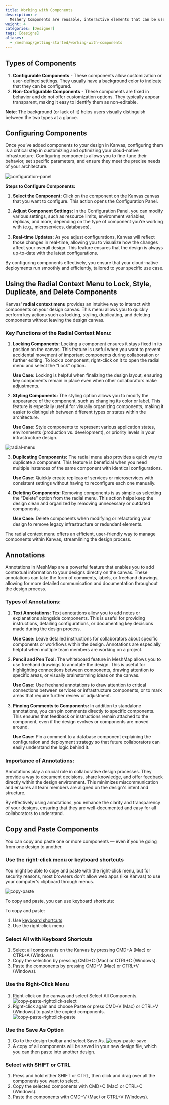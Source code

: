 ```yaml
---
title: Working with Components
description: >
  Meshery Components are reusable, interactive elements that can be used to build your Meshery designs. Learn how to work with components.
weight: 4
categories: [Designer]
tags: [designs]
aliases:
  - /meshmap/getting-started/working-with-components
---
```


## Types of Components

1. **Configurable Components** - These components allow customization or user-defined settings. They usually have a background color to indicate that they can be configured.
2. **Non-Configurable Components** - These components are fixed in behavior and do not offer customization options. They typically appear transparent, making it easy to identify them as non-editable.

**Note**: The background (or lack of it) helps users visually distinguish between the two types at a glance.

## Configuring Components

Once you’ve added components to your design in Kanvas, configuring them is a critical step in customizing and optimizing your cloud-native infrastructure. Configuring components allows you to fine-tune their behavior, set specific parameters, and ensure they meet the precise needs of your architecture.

![configuration-panel](/kanvas/getting-started/images/working-with-components/configuration-panel.png)

**Steps to Configure Components:**

1. **Select the Component:** Click on the component on the Kanvas canvas that you want to configure. This action opens the Configuration Panel.

2. **Adjust Component Settings:** In the Configuration Panel, you can modify various settings, such as resource limits, environment variables, replicas, and more, depending on the type of component you’re working with (e.g., microservices, databases).

3. **Real-time Updates:** As you adjust configurations, Kanvas will reflect those changes in real-time, allowing you to visualize how the changes affect your overall design. This feature ensures that the design is always up-to-date with the latest configurations.

By configuring components effectively, you ensure that your cloud-native deployments run smoothly and efficiently, tailored to your specific use case.

## Using the Radial Context Menu to Lock, Style, Duplicate, and Delete Components

Kanvas' **radial context menu** provides an intuitive way to interact with components on your design canvas. This menu allows you to quickly perform key actions such as locking, styling, duplicating, and deleting components without leaving the design canvas.

### Key Functions of the Radial Context Menu:

1. **Locking Components:** Locking a component ensures it stays fixed in its position on the canvas. This feature is useful when you want to prevent accidental movement of important components during collaboration or further editing. To lock a component, right-click on it to open the radial menu and select the “Lock” option.

    **Use Case:** Locking is helpful when finalizing the design layout, ensuring key components remain in place even when other collaborators make adjustments.

2. **Styling Components:** The styling option allows you to modify the appearance of the component, such as changing its color or label. This feature is especially useful for visually organizing components, making it easier to distinguish between different types or states within the architecture.

    **Use Case:** Style components to represent various application states, environments (production vs. development), or priority levels in your infrastructure design.

![radial-menu](/kanvas/getting-started/images/working-with-components/radial-menu.png)

3. **Duplicating Components:** The radial menu also provides a quick way to duplicate a component. This feature is beneficial when you need multiple instances of the same component with identical configurations.

    **Use Case:** Quickly create replicas of services or microservices with consistent settings without having to reconfigure each one manually.

4. **Deleting Components:** Removing components is as simple as selecting the “Delete” option from the radial menu. This action helps keep the design clean and organized by removing unnecessary or outdated components.

    **Use Case:** Delete components when modifying or refactoring your design to remove legacy infrastructure or redundant elements.

The radial context menu offers an efficient, user-friendly way to manage components within Kanvas, streamlining the design process.

## Annotations

Annotations in MeshMap are a powerful feature that enables you to add contextual information to your designs directly on the canvas. These annotations can take the form of comments, labels, or freehand drawings, allowing for more detailed communication and documentation throughout the design process.

### Types of Annotations:

1. **Text Annotations:** Text annotations allow you to add notes or explanations alongside components. This is useful for providing instructions, detailing configurations, or documenting key decisions made during the design process.

    **Use Case:** Leave detailed instructions for collaborators about specific components or workflows within the design. Annotations are especially helpful when multiple team members are working on a project.

2. **Pencil and Pen Tool:** The whiteboard feature in MeshMap allows you to use freehand drawings to annotate the design. This is useful for highlighting connections between components, drawing attention to specific areas, or visually brainstorming ideas on the canvas.

    **Use Case:** Use freehand annotations to draw attention to critical connections between services or infrastructure components, or to mark areas that require further review or adjustment.

3. **Pinning Comments to Components:** In addition to standalone annotations, you can pin comments directly to specific components. This ensures that feedback or instructions remain attached to the component, even if the design evolves or components are moved around.

    **Use Case:** Pin a comment to a database component explaining the configuration and deployment strategy so that future collaborators can easily understand the logic behind it.

### Importance of Annotations:

Annotations play a crucial role in collaborative design processes. They provide a way to document decisions, share knowledge, and offer feedback directly within the design environment. This minimizes miscommunication and ensures all team members are aligned on the design's intent and structure.

By effectively using annotations, you enhance the clarity and transparency of your designs, ensuring that they are well-documented and easy for all collaborators to understand.

## Copy and Paste Components

You can copy and paste one or more components — even if you're going from one design to another.

### Use the right-click menu or keyboard shortcuts

You might be able to copy and paste with the right-click menu, but for security reasons, most browsers don't allow web apps (like Kanvas) to use your computer's clipboard through menus.

![copy-paste](/kanvas/getting-started/images/working-with-components/copy-paste.png)

To copy and paste, you can use keyboard shortcuts:

To copy and paste:

1. Use [keyboard shortcuts](/kanvas/reference/keyboard-shortcuts/)
1. Use the right-click menu

<!-- Image needed -->
### Select All with Keyboard Shortcuts

1. Select all components on the Kanvas by pressing CMD+A (Mac) or CTRL+A (Windows).
2. Copy the selection by pressing CMD+C (Mac) or CTRL+C (Windows).
3. Paste the components by pressing CMD+V (Mac) or CTRL+V (Windows).

### Use the Right-Click Menu

1. Right-click on the canvas and select Select All Components.
   ![copy-paste-rightclick-select](/kanvas/getting-started/images/working-with-components/copy-paste-rightclick-select.png)
2. Right-click again and choose Paste or press CMD+V (Mac) or CTRL+V (Windows) to paste the copied components.
   ![copy-paste-rightclick-paste](/kanvas/getting-started/images/working-with-components/copy-paste-rightclick-paste.png)

### Use the Save As Option

1. Go to the design toolbar and select Save As.
   ![copy-paste-save](/kanvas/getting-started/images/working-with-components/copy-paste-save.png)
2. A copy of all components will be saved in your new design file, which you can then paste into another design.


### Select with SHIFT or CTRL
1. Press and hold either SHIFT or CTRL, then click and drag over all the components you want to select.
2. Copy the selected components with CMD+C (Mac) or CTRL+C (Windows).
3. Paste the components with CMD+V (Mac) or CTRL+V (Windows).
